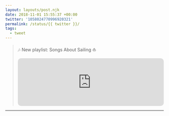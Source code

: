 ```yaml
---
layout: layouts/post.njk
date: 2018-11-01 15:55:37 +00:00
twitter: '1058024770996920321'
permalink: /status/{{ twitter }}/
tags: 
  - tweet
---
```


> 🎶 New playlist: Songs About Sailing ⛵
> 
> <iframe style="border-radius:10px" src="https://open.spotify.com/embed/playlist/0Y4v6iISahLkpiOIT88mip?utm_source=generator&theme=0" width="100%" height="152" frameBorder="0" allowfullscreen="" allow="autoplay; clipboard-write; encrypted-media; fullscreen; picture-in-picture" loading="lazy"></iframe>

---
